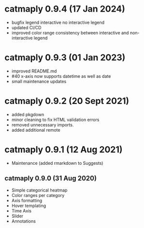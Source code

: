 # catmaply 0.9.4 (17 Jan 2024)
* bugfix legend interactive no interactive legend
* updated CI/CD
* improved color range consistency between interactive and non-interactive legend


# catmaply 0.9.3 (01 Jan 2023)
* improved README.md
* #40 x-axis now supports datetime as well as date
* small maintenance updates

# catmaply 0.9.2 (20 Sept 2021)
* added pkgdown
* minor cleaning to fix HTML validation errors
* removed unnecessary imports.
* added additional remote

# catmaply 0.9.1 (12 Aug 2021)
* Maintenance (added rmarkdown to Suggests)

## catmaply 0.9.0 (31 Aug 2020)
* Simple categorical heatmap
* Color ranges per category
* Axis formatting
* Hover templating
* Time Axis
* Slider
* Annotations
